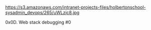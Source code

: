 https://s3.amazonaws.com/intranet-projects-files/holbertonschool-sysadmin_devops/265/uWLzjc8.jpg

0x0D. Web stack debugging #0 
